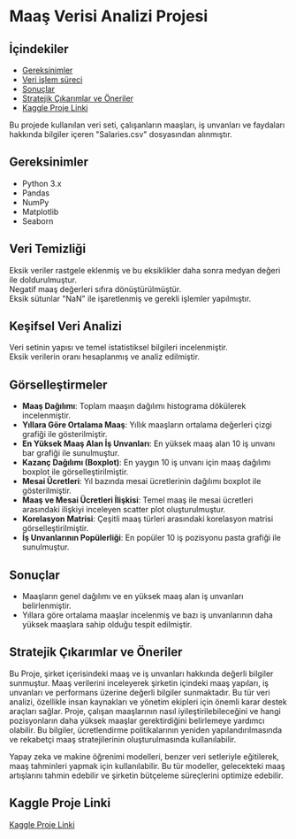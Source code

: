# Maaş Verisi Analizi Projesi

## İçindekiler
- [Gereksinimler](#gereksinimler)
- [Veri işlem süreci](#Veri-temizliği)
- [Sonuçlar](#sonuçlar)
- [Stratejik Çıkarımlar ve Öneriler](#stratejik-çıkarımlar-ve-Öneriler)
- [Kaggle Proje Linki](#kaggle-proje-linki)

Bu projede kullanılan veri seti, çalışanların maaşları, iş unvanları ve faydaları hakkında bilgiler içeren "Salaries.csv" dosyasından alınmıştır.

## Gereksinimler
- Python 3.x
- Pandas
- NumPy
- Matplotlib
- Seaborn

## Veri Temizliği
Eksik veriler rastgele eklenmiş ve bu eksiklikler daha sonra medyan değeri ile doldurulmuştur.  
Negatif maaş değerleri sıfıra dönüştürülmüştür.  
Eksik sütunlar "NaN" ile işaretlenmiş ve gerekli işlemler yapılmıştır.

## Keşifsel Veri Analizi
Veri setinin yapısı ve temel istatistiksel bilgileri incelenmiştir.  
Eksik verilerin oranı hesaplanmış ve analiz edilmiştir.

## Görselleştirmeler
- **Maaş Dağılımı**: Toplam maaşın dağılımı histograma dökülerek incelenmiştir.
- **Yıllara Göre Ortalama Maaş**: Yıllık maaşların ortalama değerleri çizgi grafiği ile gösterilmiştir.
- **En Yüksek Maaş Alan İş Unvanları**: En yüksek maaş alan 10 iş unvanı bar grafiği ile sunulmuştur.
- **Kazanç Dağılımı (Boxplot)**: En yaygın 10 iş unvanı için maaş dağılımı boxplot ile görselleştirilmiştir.
- **Mesai Ücretleri**: Yıl bazında mesai ücretlerinin dağılımı boxplot ile gösterilmiştir.
- **Maaş ve Mesai Ücretleri İlişkisi**: Temel maaş ile mesai ücretleri arasındaki ilişkiyi inceleyen scatter plot oluşturulmuştur.
- **Korelasyon Matrisi**: Çeşitli maaş türleri arasındaki korelasyon matrisi görselleştirilmiştir.
- **İş Unvanlarının Popülerliği**: En popüler 10 iş pozisyonu pasta grafiği ile sunulmuştur.

## Sonuçlar
- Maaşların genel dağılımı ve en yüksek maaş alan iş unvanları belirlenmiştir.
- Yıllara göre ortalama maaşlar incelenmiş ve bazı iş unvanlarının daha yüksek maaşlara sahip olduğu tespit edilmiştir.

## Stratejik Çıkarımlar ve Öneriler


Bu Proje, şirket içerisindeki maaş ve iş unvanları hakkında değerli bilgiler sunmuştur. Maaş verilerini inceleyerek şirketin içindeki maaş yapıları, iş unvanları ve performans üzerine değerli bilgiler sunmaktadır. Bu tür veri analizi, özellikle insan kaynakları ve yönetim ekipleri için önemli karar destek araçları sağlar. Proje, çalışan maaşlarının nasıl iyileştirilebileceğini ve hangi pozisyonların daha yüksek maaşlar gerektirdiğini belirlemeye yardımcı olabilir. Bu bilgiler, ücretlendirme politikalarının yeniden yapılandırılmasında ve rekabetçi maaş stratejilerinin oluşturulmasında kullanılabilir.

Yapay zeka ve makine öğrenimi modelleri, benzer veri setleriyle eğitilerek, maaş tahminleri yapmak için kullanılabilir. Bu tür modeller, gelecekteki maaş artışlarını tahmin edebilir ve şirketin bütçeleme süreçlerini optimize edebilir.
## Kaggle Proje Linki
[Kaggle Proje Linki](https://www.kaggle.com/code/yigitdede/veri-analizi)
